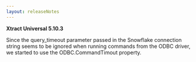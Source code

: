 ```yaml
---
layout: releaseNotes
---
```


**Xtract Universal 5.10.3**

Since the query_timeout parameter passed in the Snowflake connection string seems to be ignored when running commands from the ODBC driver, we started to use the ODBC.CommandTimout property.